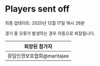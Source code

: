 # Players sent off
최종 업데이트: 2020년 12월 17일 16시 26분


경기 중 오류가 발생하는 경우 자동으로 퇴장됩니다.


| 퇴장된 참가자 |
|:---:|
| 원딜인권보호협회@maritajee |